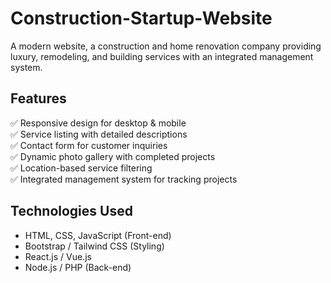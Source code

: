 # Construction-Startup-Website
A modern website, a construction and home renovation company providing luxury, remodeling, and building services with an integrated management system.
 
## Features  
✅ Responsive design for desktop & mobile  
✅ Service listing with detailed descriptions  
✅ Contact form for customer inquiries  
✅ Dynamic photo gallery with completed projects  
✅ Location-based service filtering  
✅ Integrated management system for tracking projects  

## Technologies Used  
- HTML, CSS, JavaScript (Front-end)  
- Bootstrap / Tailwind CSS (Styling)  
- React.js / Vue.js  
- Node.js / PHP (Back-end)  

